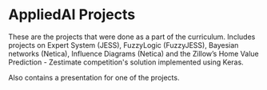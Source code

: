 # AppliedAI Projects

These are the projects that were done as a part of the curriculum. Includes projects on Expert System (JESS), FuzzyLogic (FuzzyJESS),
Bayesian networks (Netica), Influence Diagrams (Netica) and the Zillow’s Home Value Prediction - Zestimate competition's solution implemented using Keras.

Also contains a presentation for one of the projects.
